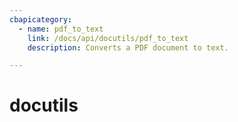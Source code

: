 ```yaml
---
cbapicategory:
  - name: pdf_to_text
    link: /docs/api/docutils/pdf_to_text
    description: Converts a PDF document to text.

---
```

# docutils
<CBAPICategory />
